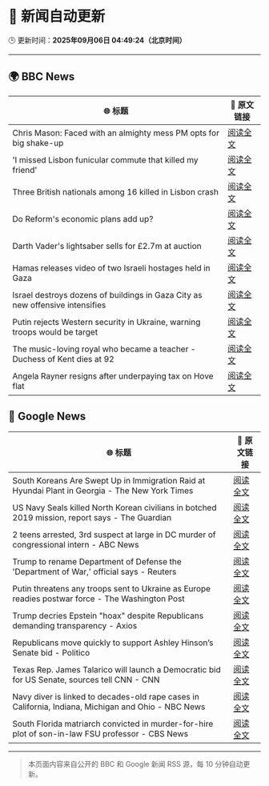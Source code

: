 # 🧠 新闻自动更新

🕒 更新时间：**2025年09月06日 04:49:24（北京时间）**

---

## 🌍 BBC News

| 🌐 标题 | 🔗 原文链接 |
|--------|-------------|
| Chris Mason: Faced with an almighty mess PM opts for big shake-up | [阅读全文](https://www.bbc.com/news/articles/cn4lz331gxdo?at_medium=RSS&at_campaign=rss) |
| 'I missed Lisbon funicular commute that killed my friend' | [阅读全文](https://www.bbc.com/news/articles/c98eyp69018o?at_medium=RSS&at_campaign=rss) |
| Three British nationals among 16 killed in Lisbon crash | [阅读全文](https://www.bbc.com/news/articles/c62lmed42p1o?at_medium=RSS&at_campaign=rss) |
| Do Reform's economic plans add up? | [阅读全文](https://www.bbc.com/news/articles/clyx4v44438o?at_medium=RSS&at_campaign=rss) |
| Darth Vader's lightsaber sells for £2.7m at auction | [阅读全文](https://www.bbc.com/news/articles/cy4rdywp34vo?at_medium=RSS&at_campaign=rss) |
| Hamas releases video of two Israeli hostages held in Gaza | [阅读全文](https://www.bbc.com/news/articles/cy0vly9zyl2o?at_medium=RSS&at_campaign=rss) |
| Israel destroys dozens of buildings in Gaza City as new offensive intensifies | [阅读全文](https://www.bbc.com/news/articles/czx0d71gryzo?at_medium=RSS&at_campaign=rss) |
| Putin rejects Western security in Ukraine, warning troops would be target | [阅读全文](https://www.bbc.com/news/articles/czxwl15w2qko?at_medium=RSS&at_campaign=rss) |
| The music-loving royal who became a teacher - Duchess of Kent dies at 92 | [阅读全文](https://www.bbc.com/news/articles/c3gjyl7xvymo?at_medium=RSS&at_campaign=rss) |
| Angela Rayner resigns after underpaying tax on Hove flat | [阅读全文](https://www.bbc.com/news/articles/c80gr5emk43o?at_medium=RSS&at_campaign=rss) |

## 📰 Google News

| 🌐 标题 | 🔗 原文链接 |
|--------|-------------|
| South Koreans Are Swept Up in Immigration Raid at Hyundai Plant in Georgia - The New York Times | [阅读全文](https://news.google.com/rss/articles/CBMijAFBVV95cUxQb0xPQ2g1Y1c5ODRWOWNWR2NrVEVycUp3OEhMMzU5STBBRWpDOU4wSUVuS0pUWW85X2lhYlpxMjFmYWZ1TDJWWDRJUC1HNzN3VjZ0WW1pZDhXcWJZTGZhRTVhYTIzRVAxX0NKaHBGb1Q4NHN3WGhwd2JON0hmb29KMWJJMEhCLVAya1VzaA?oc=5) |
| US Navy Seals killed North Korean civilians in botched 2019 mission, report says - The Guardian | [阅读全文](https://news.google.com/rss/articles/CBMimgFBVV95cUxPUzZOZUtHZXN4MTFib3hzOVJUZDdCV1dQNkFHQ2x1X3I5NkFhbl9JcHNmT09nMkMtZ3d4WlVHMVVIN0xWU3ZDa0IxaFpBZnowUTVuR3Npc0ZtdFo1TGN1VWI3bFVjRVBKbGxkSjJDcEoxZ1pFSVU0NzdPY0FTZXN4a3ROYzh5TXVyVWxhcklIMlR0REtzQzA2ZWRB?oc=5) |
| 2 teens arrested, 3rd suspect at large in DC murder of congressional intern - ABC News | [阅读全文](https://news.google.com/rss/articles/CBMikwFBVV95cUxORElDNXdPV1RZdXVseG9JeU5hdDdGQl9ENXVLQXpNaHNjdU9JSFJ4TmpwS0Y3TVV3bFJYSTBFcmlfRkdOTWc2N0RlTUh5eXBRQ05XdlRvZTd1VXcwNlphSGtuT2ZNSHlPQ2RJM0lieHh2M2h4Mm9rbk4xeUdEcDl3TWplZUNnTzBiWDY5eExOQWh0OTDSAZgBQVVfeXFMT3FsSDJMcDNZRXhPbTJRMGlLVWt3ZGFCQTFTb0VKdjl5eXJRMmo0c0dYaGV5TzdHY3ltZF9Sd0lPNTJwZGF1YS0zeUpqODE0dFF4Vy0yRnV6MTZiaWphM0I1d3B2b2JUNlJnMy0yUnJKWlktd0trdzRmX3NDOGw4VGNXYlJ1SjlkMmJNSkRxNTN4eUNXR2dLR24?oc=5) |
| Trump to rename Department of Defense the 'Department of War,' official says - Reuters | [阅读全文](https://news.google.com/rss/articles/CBMiqAFBVV95cUxNbGRpRnN1dDdsWkNNS3I4eDhmQ3JyZ05rM3NXZVBTcU5uc3pYMUdJTXAySlRaZ19IMWVkRDF3MFItQTE3b080YUt6WEV0Y0UwRTdHaEN4ZzYxUFJSenhLSDJVbzFSdmt6SHpCTERUQmJrRG1KZWlJbDRkM3JSd3pFbDlVdks5Tl95RnRrZWppM1ZaY2xZSXZqWjRZaGxlM21ISjdoX3lOYWw?oc=5) |
| Putin threatens any troops sent to Ukraine as Europe readies postwar force - The Washington Post | [阅读全文](https://news.google.com/rss/articles/CBMingFBVV95cUxQc1hnMHk3SlpPd1dnWkd1QVoxT1MyU1FLZUdhYTM4ajh3MnNPOUlhWDFOZmwwUS03MlMwcDdIS1o2TE5neE8xa2d1d0d1RXRtTEQ3b04tMzVQM2E3TDNtcHMzQUFlNFI3RktVSXN0NWthX2U3dEFNUkloZEg4eGdJc1EwcVF5U1hTSjFndTN1OVQxd2hrYURYLUdKbU04Zw?oc=5) |
| Trump decries Epstein "hoax" despite Republicans demanding transparency - Axios | [阅读全文](https://news.google.com/rss/articles/CBMic0FVX3lxTE0yWG4zWGZ6MndTMWlZYzZveExCVWVLdDBBUVllNnoyUk96a2l1NlNhbjYxSy1JUnB3a2Vvc3dUczdnZ0c3YkxHdElwaVdsUmhJS0h4ZlpZSHBkcEtKeTF1QjU3RjR3VEQxYlFaODBoZngwMVk?oc=5) |
| Republicans move quickly to support Ashley Hinson’s Senate bid - Politico | [阅读全文](https://news.google.com/rss/articles/CBMiggFBVV95cUxOQ2c4LW5Nei1iaHBJWGw1ZnNLTXMzell4VjAxWmNwTDY1ZTMyeVZjdllQdXN3NzBYbWkwNldzWGVUWDUtNjhYbXZVb0hJMF9DZzlROG8ydDJwaERRQm5tVTZyT3ZPRWZiSG1sVzBicG9LeHJhNXpqVDZPcms5N2JFMkRR?oc=5) |
| Texas Rep. James Talarico will launch a Democratic bid for US Senate, sources tell CNN - CNN | [阅读全文](https://news.google.com/rss/articles/CBMidkFVX3lxTE1TVjFaTTI1ZXdfMlRlN1V6cXBpSllOX1NQUzBJMHUwQlBybk9yY0VjMTZEcHFDclkwV3RmaGR1OUVTOHdIWldtdExOdktUSFR2ZmhzQm9nOTFoLWhXX3FlYjZrcnVpdHNvQUl2MlQ1RUZPRmtQLVE?oc=5) |
| Navy diver is linked to decades-old rape cases in California, Indiana, Michigan and Ohio - NBC News | [阅读全文](https://news.google.com/rss/articles/CBMiugFBVV95cUxQZnV2SGtESlJ1NTJwenU5aFlzY0FyNk02aGp2b05GV3pwSnlXMnpkZllCdDFvZklJNW9hbHJSb1RfaFFOZC1QU1RhWW5ua1lFazhCOERWV0ZHblJWLTZPRDhSSzNsUS1LQktMdkJPc2YwRS1NRlRUdlUySDM2N09kb1hOUEtfQjluSk90Ujk3NUlqVU9nN3FIRGNreDk1bXo1anhfeDk5cVV0b3dGejc3c0lhZmpCYVVRdUHSAVZBVV95cUxOSU1pZS1KdVBIT3dJNFhjV3I4VC02WTZWaXR1ZEdEbmtCaVZHMjVmdUtDeThUV1NGaHZlNS1NRS1VakdTTDk4cGVXVldkdjczSExLdk5wUQ?oc=5) |
| South Florida matriarch convicted in murder-for-hire plot of son-in-law FSU professor - CBS News | [阅读全文](https://news.google.com/rss/articles/CBMivgFBVV95cUxNSVJLMVhReUkyd0FpeWJObTk0V3BMZ1MwZC15Z2lUamZLSWxIS3diZlYyVm1uaWpuMGpQSE15YndYZ21EVUp5SXU4c05BUDdOU3VPOUxnTHNMMUNmeGpSdHlDWTdsNk90NjNFOFA3Q2g0Nm41X01YTDJaRk91MHRtajV3bktaZ2ROelpfQ1FlbkY3SmhCaG9fTzRiYnNIUjBnVTRUZFV5NWoxNUR0ZFdWZWNtdnpvUHRfZGN5TGNn?oc=5) |

---
> 本页面内容来自公开的 BBC 和 Google 新闻 RSS 源，每 10 分钟自动更新。